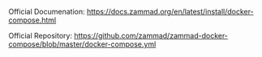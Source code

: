 Official Documenation: https://docs.zammad.org/en/latest/install/docker-compose.html

Official Repository: https://github.com/zammad/zammad-docker-compose/blob/master/docker-compose.yml